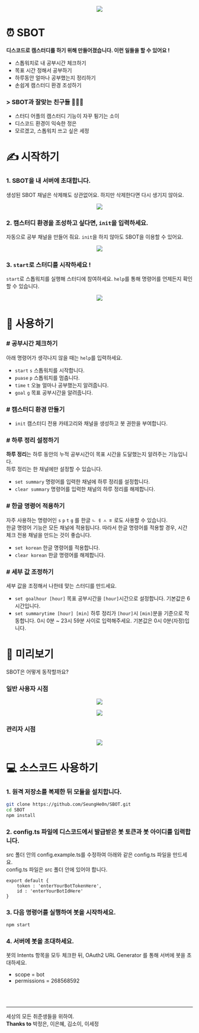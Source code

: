 <p align="center"><img src="https://user-images.githubusercontent.com/36994104/132232093-7b2a5a62-b2d9-4250-9970-baa9703dc23f.png"></p>
 
# ⏰ SBOT
**디스코드로 캠스터디를 하기 위해 만들어졌습니다. 이런 일들을 할 수 있어요 !**
- 스톱워치로 내 공부시간 체크하기
- 목표 시간 정해서 공부하기
- 하루동안 얼마나 공부했는지 정리하기
- 손쉽게 캠스터디 환경 조성하기
### > SBOT과 잘맞는 친구들 👩‍👧‍👦
- 스터디 어플의 캠스터디 기능이 자꾸 튕기는 소이
- 디스코드 환경이 익숙한 정은
- 모르겠고, 스톱워치 쓰고 싶은 세정
# ✍ 시작하기
### 1. SBOT을 내 서버에 초대합니다.
생성된 SBOT 채널은 삭제해도 상관없어요. 하지만 삭제한다면 다시 생기지 않아요.
<p align="center"><img src="https://user-images.githubusercontent.com/36994104/134497310-18704528-43ae-4b7b-a9c1-c58539c7e413.gif"></p>

### 2. 캠스터디 환경을 조성하고 싶다면, `init`을 입력하세요.
자동으로 공부 채널을 만들어 줘요. `init`을 하지 않아도 SBOT을 이용할 수 있어요.
<p align="center"><img src="https://user-images.githubusercontent.com/36994104/134497313-0302fe89-7751-4b82-972f-938b338d8c3f.gif"></p>

### 3. `start`로 스터디를 시작하세요 !
`start`로 스톱워치를 실행해 스터디에 참여하세요. `help`를 통해 명령어를 언제든지 확인할 수 있습니다.
<p align="center"><img src="https://user-images.githubusercontent.com/36994104/134497318-9c3bb6e4-aad8-44c8-bcf5-06218003b87c.gif"></p>

# 💬 사용하기
### # 공부시간 체크하기
아래 명령어가 생각나지 않을 때는 `help`를 입력하세요.
- `start` `s`  스톱워치를 시작합니다.
- `puase` `p`  스톱워치를 멈춥니다.
- `time` `t`  오늘 얼마나 공부했는지 알려줍니다.
- `goal` `g`  목표 공부시간을 알려줍니다.
### # 캠스터디 환경 만들기
- `init`  캠스터디 전용 카테고리와 채널을 생성하고 봇 권한을 부여합니다.
### # 하루 정리 설정하기
**하루 정리**는 하루 동안의 누적 공부시간이 목표 시간을 도달했는지 알려주는 기능입니다.  
하루 정리는 한 채널에만 설정할 수 있습니다.
- `set summary`  명령어를 입력한 채널에 하루 정리를 설정합니다.
- `clear summary`  명령어를 입력한 채널의 하루 정리를 해제합니다.
### # 한글 명령어 적용하기
자주 사용하는 명령어인 `s` `p` `t` `g` 를 한글 `ㄴ` `ㅔ` `ㅅ` `ㅎ` 로도 사용할 수 있습니다.  
한글 명령어 기능은 모든 채널에 적용됩니다. 따라서 한글 명령어를 적용할 경우, 시간 체크 전용 채널을 만드는 것이 좋습니다.
- `set korean`  한글 명령어를 적용합니다.
- `clear korean`  한글 명령어를 해제합니다.
### # 세부 값 조정하기
세부 값을 조정해서 나한테 맞는 스터디를 만드세요.
- `set goalhour [hour]`  목표 공부시간을 `[hour]`시간으로 설정합니다. 기본값은 6시간입니다.
- `set summarytime [hour] [min]`  하루 정리가 `[hour]`시 `[min]`분을 기준으로 작동합니다. 0시 0분 ~ 23시 59분 사이로 입력해주세요. 기본값은 0시 0분(자정)입니다.
# 👀 미리보기
SBOT은 어떻게 동작할까요?
### 일반 사용자 시점
<p align="center"><img src="https://user-images.githubusercontent.com/36994104/134497720-fc7d7243-a450-4ecb-8abd-c8351cfb07a0.gif"></p>
<p align="center"><img src="https://user-images.githubusercontent.com/36994104/134697984-a5823575-0121-4114-9e71-aca2d311637a.gif"></p>

### 관리자 시점
<p align="center"><img src="https://user-images.githubusercontent.com/36994104/134497728-ab246907-648c-4649-9144-cab6d093b9fe.gif"></p>

# 💻 소스코드 사용하기
### 1. 원격 저장소를 복제한 뒤 모듈을 설치합니다.
```bash
git clone https://github.com/SeungHe0n/SBOT.git
cd SBOT
npm install
```
### 2. config.ts 파일에 디스코드에서 발급받은 봇 토큰과 봇 아이디를 입력합니다.
src 폴더 안의 config.example.ts를 수정하여 아래와 같은 config.ts 파일을 만드세요.  
config.ts 파일은 src 폴더 안에 있어야 합니다.
```tsx
export default {
    token : 'enterYourBotTokenHere',
    id : 'enterYourBotIdHere'
}
```
### 3. 다음 명령어를 실행하여 봇을 시작하세요.
```bash
npm start
```
### 4. 서버에 봇을 초대하세요.
봇의 Intents 항목을 모두 체크한 뒤, OAuth2 URL Generator 를 통해 서버에 봇을 초대하세요.
- scope = bot
- permissions = 268568592
<br>  
<br>

---
세상의 모든 취준생들을 위하여.  
**Thanks to** 박정은, 이은혜, 김소이, 이세정
